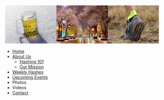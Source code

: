 ![HASH HOUSE HARRIERS SPLASH INAGE](index.png)
* [Home](index.html)
* [About Us](about_us.html)
  * [Hashing 101](hashing_101.html)
  * [Our Mission](our_mission.html)
* [Weekly Hashes](weekly_hashes.html)
* [Upcoming Events](upcoming_events.html)
* Photos
* Videos
* [Contact](contact.html)
